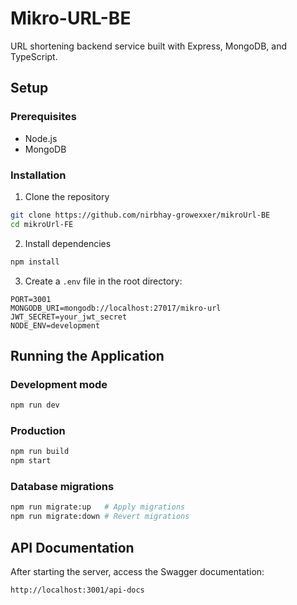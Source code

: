 # Mikro-URL-BE

URL shortening backend service built with Express, MongoDB, and TypeScript.

## Setup

### Prerequisites

- Node.js
- MongoDB

### Installation

1. Clone the repository

```bash
git clone https://github.com/nirbhay-growexxer/mikroUrl-BE
cd mikroUrl-FE
```

2. Install dependencies

```bash
npm install
```

3. Create a `.env` file in the root directory:

```
PORT=3001
MONGODB_URI=mongodb://localhost:27017/mikro-url
JWT_SECRET=your_jwt_secret
NODE_ENV=development
```

## Running the Application

### Development mode

```bash
npm run dev
```

### Production

```bash
npm run build
npm start
```

### Database migrations

```bash
npm run migrate:up   # Apply migrations
npm run migrate:down # Revert migrations
```

## API Documentation

After starting the server, access the Swagger documentation:

```
http://localhost:3001/api-docs
```
